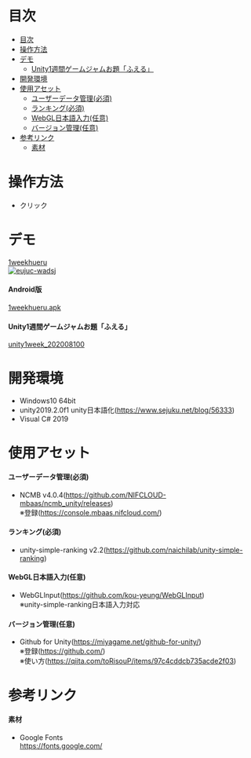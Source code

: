 # 目次
<!-- TOC -->

- [目次](#目次)
- [操作方法](#操作方法)
- [デモ](#デモ)
  - [Unity1週間ゲームジャムお題「ふえる」](#unity1週間ゲームジャムお題ふえる)
- [開発環境](#開発環境)
- [使用アセット](#使用アセット)
  - [ユーザーデータ管理(必須)](#ユーザーデータ管理必須)
  - [ランキング(必須)](#ランキング必須)
  - [WebGL日本語入力(任意)](#webgl日本語入力任意)
  - [バージョン管理(任意)](#バージョン管理任意)
- [参考リンク](#参考リンク)
  - [素材](#素材)

<!-- /TOC -->

# 操作方法
- クリック

# デモ
[1weekhueru](https://little-hoge.github.io/1weekhueru/)  
[![eujuc-wadsj](https://user-images.githubusercontent.com/3638785/91658124-6a5a0300-eb01-11ea-8d50-3294f524083b.gif)](https://little-hoge.github.io/1weekhueru/)

#### Android版
[1weekhueru.apk](https://github.com/little-hoge/1weekhueru/releases/download/v1.0/1weekhueru.apk)

#### Unity1週間ゲームジャムお題「ふえる」
[unity1week_202008100](https://unityroom.com/games/aha)

# 開発環境
- Windows10 64bit
- unity2019.2.0f1  unity日本語化(https://www.sejuku.net/blog/56333)
- Visual C# 2019

# 使用アセット
#### ユーザーデータ管理(必須)
- NCMB v4.0.4(https://github.com/NIFCLOUD-mbaas/ncmb_unity/releases) \
※登録(https://console.mbaas.nifcloud.com/)

#### ランキング(必須)
- unity-simple-ranking v2.2(https://github.com/naichilab/unity-simple-ranking)

#### WebGL日本語入力(任意)
- WebGLInput(https://github.com/kou-yeung/WebGLInput) \
※unity-simple-ranking日本語入力対応  

#### バージョン管理(任意)
- Github for Unity(https://miyagame.net/github-for-unity/) \
※登録(https://github.com/) \
※使い方(https://qiita.com/toRisouP/items/97c4cddcb735acde2f03)


# 参考リンク
#### 素材
- Google Fonts  
https://fonts.google.com/
